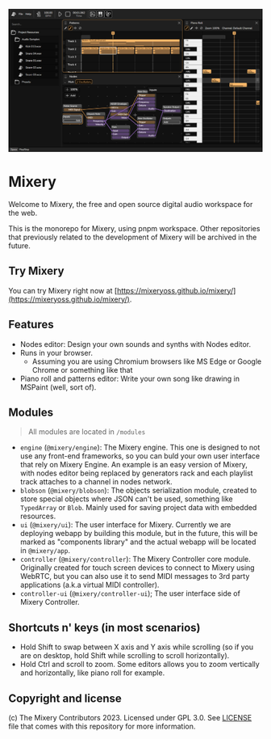 ![Mixery screenshot](docs/screenshot_2023_09_03.png)

# Mixery
Welcome to Mixery, the free and open source digital audio workspace for the web.

This is the monorepo for Mixery, using pnpm workspace. Other repositories that previously related to the development of Mixery will be archived in the future.

## Try Mixery
You can try Mixery right now at [https://mixeryoss.github.io/mixery/](https://mixeryoss.github.io/mixery/).

## Features
- Nodes editor: Design your own sounds and synths with Nodes editor.
- Runs in your browser.
    + Assuming you are using Chromium browsers like MS Edge or Google Chrome or something like that
- Piano roll and patterns editor: Write your own song like drawing in MSPaint (well, sort of).

## Modules
> All modules are located in `/modules`

- `engine` (`@mixery/engine`): The Mixery engine. This one is designed to not use any front-end frameworks, so you can buld your own user interface that rely on Mixery Engine. An example is an easy version of Mixery, with nodes editor being replaced by generators rack and each playlist track attaches to a channel in nodes network.
- `blobson` (`@mixery/blobson`): The objects serialization module, created to store special objects where JSON can't be used, something like `TypedArray` or `Blob`. Mainly used for saving project data with embedded resources.
- `ui` (`@mixery/ui`): The user interface for Mixery. Currently we are deploying webapp by building this module, but in the future, this will be marked as "components library" and the actual webapp will be located in `@mixery/app`.
- `controller` (`@mixery/controller`): The Mixery Controller core module. Originally created for touch screen devices to connect to Mixery using WebRTC, but you can also use it to send MIDI messages to 3rd party applications (a.k.a virtual MIDI controller).
- `controller-ui` (`@mixery/controller-ui`); The user interface side of Mixery Controller.

## Shortcuts n' keys (in most scenarios)
- Hold Shift to swap between X axis and Y axis while scrolling (so if you are on desktop, hold Shift while scrolling to scroll horizontally).
- Hold Ctrl and scroll to zoom. Some editors allows you to zoom vertically and horizontally, like piano roll for example.

## Copyright and license
(c) The Mixery Contributors 2023. Licensed under GPL 3.0. See [LICENSE](./LICENSE) file that comes with this repository for more information.